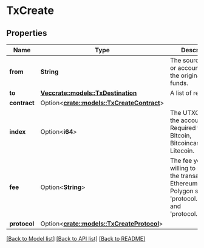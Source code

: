 # TxCreate

## Properties

Name | Type | Description | Notes
------------ | ------------- | ------------- | -------------
**from** | **String** | The source UTXO or account ID for the originating funds. | 
**to** | [**Vec<crate::models::TxDestination>**](tx_destination.md) | A list of recipients. | 
**contract** | Option<[**crate::models::TxCreateContract**](tx_create_contract.md)> |  | [optional]
**index** | Option<**i64**> | The UTXO index or the account Nonce. Required for Bitcoin, Bitcoincash, and Litecoin. | [optional]
**fee** | Option<**String**> | The fee you are willing to pay for the transaction. For Ethereum and Polygon see 'protocol.ethereum' and 'protocol.polygon'. | [optional]
**protocol** | Option<[**crate::models::TxCreateProtocol**](.md)> |  | [optional]

[[Back to Model list]](../README.md#documentation-for-models) [[Back to API list]](../README.md#documentation-for-api-endpoints) [[Back to README]](../README.md)


